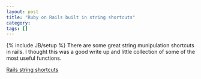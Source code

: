 ```yaml
---
layout: post
title: "Ruby on Rails built in string shortcuts"
category:
tags: []
---
```

{% include JB/setup %}
There are some great string munipulation shortcuts in rails. I thought this was a good write up and little collection of some of the most useful functions.

<a href="http://thinkingrails.blogspot.com/2007/01/stringy-shortcuts-string-methods-ruby.html">Rails string shortcuts</a>